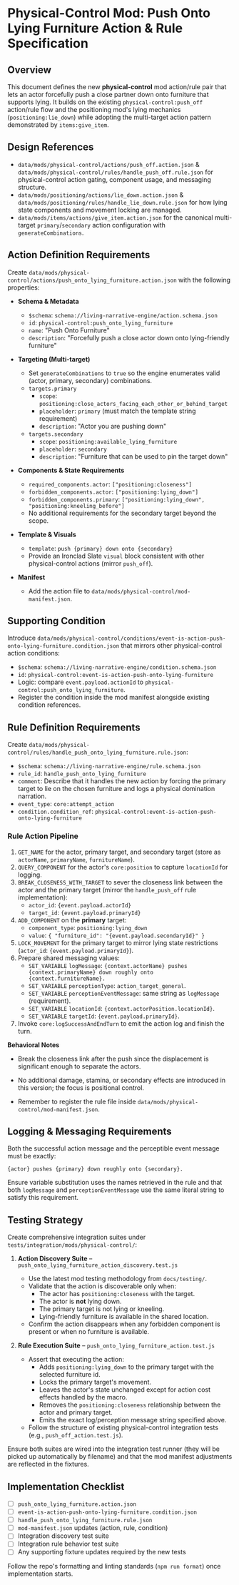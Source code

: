 # Physical-Control Mod: Push Onto Lying Furniture Action & Rule Specification

## Overview

This document defines the new **physical-control** mod action/rule pair that lets an actor forcefully push a close partner down onto furniture that supports lying. It builds on the existing `physical-control:push_off` action/rule flow and the positioning mod's lying mechanics (`positioning:lie_down`) while adopting the multi-target action pattern demonstrated by `items:give_item`.

## Design References

- `data/mods/physical-control/actions/push_off.action.json` & `data/mods/physical-control/rules/handle_push_off.rule.json` for physical-control action gating, component usage, and messaging structure.
- `data/mods/positioning/actions/lie_down.action.json` & `data/mods/positioning/rules/handle_lie_down.rule.json` for how lying state components and movement locking are managed.
- `data/mods/items/actions/give_item.action.json` for the canonical multi-target `primary`/`secondary` action configuration with `generateCombinations`.

## Action Definition Requirements

Create `data/mods/physical-control/actions/push_onto_lying_furniture.action.json` with the following properties:

- **Schema & Metadata**
  - `$schema`: `schema://living-narrative-engine/action.schema.json`
  - `id`: `physical-control:push_onto_lying_furniture`
  - `name`: "Push Onto Furniture"
  - `description`: "Forcefully push a close actor down onto lying-friendly furniture"

- **Targeting (Multi-target)**
  - Set `generateCombinations` to `true` so the engine enumerates valid (actor, primary, secondary) combinations.
  - `targets.primary`
    - `scope`: `positioning:close_actors_facing_each_other_or_behind_target`
    - `placeholder`: `primary` (must match the template string requirement)
    - `description`: "Actor you are pushing down"
  - `targets.secondary`
    - `scope`: `positioning:available_lying_furniture`
    - `placeholder`: `secondary`
    - `description`: "Furniture that can be used to pin the target down"

- **Components & State Requirements**
  - `required_components.actor`: `["positioning:closeness"]`
  - `forbidden_components.actor`: `["positioning:lying_down"]`
  - `forbidden_components.primary`: `["positioning:lying_down", "positioning:kneeling_before"]`
  - No additional requirements for the secondary target beyond the scope.

- **Template & Visuals**
  - `template`: `push {primary} down onto {secondary}`
  - Provide an Ironclad Slate `visual` block consistent with other physical-control actions (mirror `push_off`).

- **Manifest**
  - Add the action file to `data/mods/physical-control/mod-manifest.json`.

## Supporting Condition

Introduce `data/mods/physical-control/conditions/event-is-action-push-onto-lying-furniture.condition.json` that mirrors other physical-control action conditions:

- `$schema`: `schema://living-narrative-engine/condition.schema.json`
- `id`: `physical-control:event-is-action-push-onto-lying-furniture`
- Logic: compare `event.payload.actionId` to `physical-control:push_onto_lying_furniture`.
- Register the condition inside the mod manifest alongside existing condition references.

## Rule Definition Requirements

Create `data/mods/physical-control/rules/handle_push_onto_lying_furniture.rule.json`:

- `$schema`: `schema://living-narrative-engine/rule.schema.json`
- `rule_id`: `handle_push_onto_lying_furniture`
- `comment`: Describe that it handles the new action by forcing the primary target to lie on the chosen furniture and logs a physical domination narration.
- `event_type`: `core:attempt_action`
- `condition.condition_ref`: `physical-control:event-is-action-push-onto-lying-furniture`

### Rule Action Pipeline

1. `GET_NAME` for the actor, primary target, and secondary target (store as `actorName`, `primaryName`, `furnitureName`).
2. `QUERY_COMPONENT` for the actor's `core:position` to capture `locationId` for logging.
3. `BREAK_CLOSENESS_WITH_TARGET` to sever the closeness link between the actor and the primary target (mirror the `handle_push_off` rule implementation):
   - `actor_id`: `{event.payload.actorId}`
   - `target_id`: `{event.payload.primaryId}`
4. `ADD_COMPONENT` on the **primary** target:
   - `component_type`: `positioning:lying_down`
   - `value`: `{ "furniture_id": "{event.payload.secondaryId}" }`
5. `LOCK_MOVEMENT` for the primary target to mirror lying state restrictions (`actor_id`: `{event.payload.primaryId}`).
6. Prepare shared messaging values:
   - `SET_VARIABLE` `logMessage`: `{context.actorName} pushes {context.primaryName} down roughly onto {context.furnitureName}.`
   - `SET_VARIABLE` `perceptionType`: `action_target_general`.
   - `SET_VARIABLE` `perceptionEventMessage`: same string as `logMessage` (requirement).
   - `SET_VARIABLE` `locationId`: `{context.actorPosition.locationId}`.
   - `SET_VARIABLE` `targetId`: `{event.payload.primaryId}`.
7. Invoke `core:logSuccessAndEndTurn` to emit the action log and finish the turn.

**Behavioral Notes**
- Break the closeness link after the push since the displacement is significant enough to separate the actors.
- No additional damage, stamina, or secondary effects are introduced in this version; the focus is positional control.

- Remember to register the rule file inside `data/mods/physical-control/mod-manifest.json`.

## Logging & Messaging Requirements

Both the successful action message and the perceptible event message must be exactly:

```
{actor} pushes {primary} down roughly onto {secondary}.
```

Ensure variable substitution uses the names retrieved in the rule and that both `logMessage` and `perceptionEventMessage` use the same literal string to satisfy this requirement.

## Testing Strategy

Create comprehensive integration suites under `tests/integration/mods/physical-control/`:

1. **Action Discovery Suite** – `push_onto_lying_furniture_action_discovery.test.js`
   - Use the latest mod testing methodology from `docs/testing/`.
   - Validate that the action is discoverable only when:
     - The actor has `positioning:closeness` with the target.
     - The actor is **not** lying down.
     - The primary target is not lying or kneeling.
     - Lying-friendly furniture is available in the shared location.
   - Confirm the action disappears when any forbidden component is present or when no furniture is available.

2. **Rule Execution Suite** – `push_onto_lying_furniture_action.test.js`
   - Assert that executing the action:
       - Adds `positioning:lying_down` to the primary target with the selected furniture id.
       - Locks the primary target's movement.
       - Leaves the actor's state unchanged except for action cost effects handled by the macro.
       - Removes the `positioning:closeness` relationship between the actor and primary target.
     - Emits the exact log/perception message string specified above.
   - Follow the structure of existing physical-control integration tests (e.g., `push_off_action.test.js`).

Ensure both suites are wired into the integration test runner (they will be picked up automatically by filename) and that the mod manifest adjustments are reflected in the fixtures.

## Implementation Checklist

- [ ] `push_onto_lying_furniture.action.json`
- [ ] `event-is-action-push-onto-lying-furniture.condition.json`
- [ ] `handle_push_onto_lying_furniture.rule.json`
- [ ] `mod-manifest.json` updates (action, rule, condition)
- [ ] Integration discovery test suite
- [ ] Integration rule behavior test suite
- [ ] Any supporting fixture updates required by the new tests

Follow the repo's formatting and linting standards (`npm run format`) once implementation starts.
